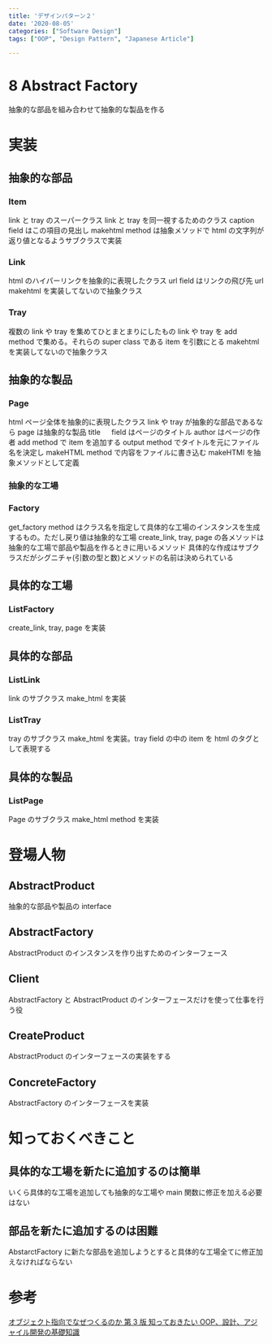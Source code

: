 ```yaml
---
title: 'デザインパターン２'
date: '2020-08-05'
categories: ["Software Design"]
tags: ["OOP", "Design Pattern", "Japanese Article"]

---
```


# 8 Abstract Factory

抽象的な部品を組み合わせて抽象的な製品を作る

# 実装

## 抽象的な部品

### Item

link と tray のスーパークラス
link と tray を同一視するためのクラス
caption field はこの項目の見出し
makehtml method は抽象メソッドで html の文字列が返り値となるようサブクラスで実装

### Link

html のハイパーリンクを抽象的に表現したクラス
url field はリンクの飛び先 url
makehtml を実装してないので抽象クラス

### Tray

複数の link や tray を集めてひとまとまりにしたもの
link や tray を add method で集める。それらの super class である item を引数にとる
makehtml を実装してないので抽象クラス

## 抽象的な製品

### Page

html ページ全体を抽象的に表現したクラス
link や tray が抽象的な部品であるなら page は抽象的な製品
title 　 field はページのタイトル
author はページの作者
add method で item を追加する
output method でタイトルを元にファイル名を決定し makeHTML method で内容をファイルに書き込む
makeHTMl を抽象メソッドとして定義

### 抽象的な工場

### Factory

get_factory method はクラス名を指定して具体的な工場のインスタンスを生成するもの。ただし戻り値は抽象的な工場
create_link, tray, page の各メソッドは抽象的な工場で部品や製品を作るときに用いるメソッド
具体的な作成はサブクラスだがシグニチャ(引数の型と数)とメソッドの名前は決められている

## 具体的な工場

### ListFactory

create_link, tray, page を実装

## 具体的な部品

### ListLink

link のサブクラス
make_html を実装

### ListTray

tray のサブクラス
make_html を実装。tray field の中の item を html のタグとして表現する

## 具体的な製品

### ListPage

Page のサブクラス
make_html method を実装

# 登場人物

## AbstractProduct

抽象的な部品や製品の interface

## AbstractFactory

AbstractProduct のインスタンスを作り出すためのインターフェース

## Client

AbstractFactory と AbstractProduct のインターフェースだけを使って仕事を行う役

## CreateProduct

AbstractProduct のインターフェースの実装をする

## ConcreteFactory

AbstractFactory のインターフェースを実装

# 知っておくべきこと

## 具体的な工場を新たに追加するのは簡単

いくら具体的な工場を追加しても抽象的な工場や main 関数に修正を加える必要はない

## 部品を新たに追加するのは困難

AbstarctFactory に新たな部品を追加しようとすると具体的な工場全てに修正加えなければならない

# 参考

[オブジェクト指向でなぜつくるのか 第 3 版 知っておきたい OOP、設計、アジャイル開発の基礎知識](https://www.amazon.co.jp/%E3%82%AA%E3%83%96%E3%82%B8%E3%82%A7%E3%82%AF%E3%83%88%E6%8C%87%E5%90%91%E3%81%A7%E3%81%AA%E3%81%9C%E3%81%A4%E3%81%8F%E3%82%8B%E3%81%AE%E3%81%8B-%E7%AC%AC3%E7%89%88-%E7%9F%A5%E3%81%A3%E3%81%A6%E3%81%8A%E3%81%8D%E3%81%9F%E3%81%84OOP%E3%80%81%E8%A8%AD%E8%A8%88%E3%80%81%E3%82%A2%E3%82%B8%E3%83%A3%E3%82%A4%E3%83%AB%E9%96%8B%E7%99%BA%E3%81%AE%E5%9F%BA%E7%A4%8E%E7%9F%A5%E8%AD%98-%E5%B9%B3%E6%BE%A4-%E7%AB%A0/dp/4296000187/ref=sr_1_3_sspa?adgrpid=97228450450&dchild=1&gclid=CjwKCAjwyvaJBhBpEiwA8d38vCSN9YLFZrO7BK1V4aME5GqEeH_TbfjAE2LQvkARmIrUhtbcuR1ITxoCEtYQAvD_BwE&hvadid=439342708792&hvdev=c&hvlocphy=1009301&hvnetw=g&hvqmt=e&hvrand=2989518601321199022&hvtargid=kwd-332957222879&hydadcr=21755_11003627&jp-ad-ap=0&keywords=%E3%82%AA%E3%83%96%E3%82%B8%E3%82%A7%E3%82%AF%E3%83%88%E6%8C%87%E5%90%91+%E6%9C%AC&qid=1631459100&sr=8-3-spons&psc=1&spLa=ZW5jcnlwdGVkUXVhbGlmaWVyPUEzMEdWQUhTM1UxQjFUJmVuY3J5cHRlZElkPUEwNjUyMTA2MUlLUlk5WFIxREhESiZlbmNyeXB0ZWRBZElkPUEzSjA5MDNOTUpYTk9aJndpZGdldE5hbWU9c3BfYXRmJmFjdGlvbj1jbGlja1JlZGlyZWN0JmRvTm90TG9nQ2xpY2s9dHJ1ZQ==)
